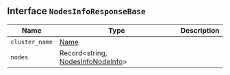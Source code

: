 ## Interface `NodesInfoResponseBase`

| Name | Type | Description |
| - | - | - |
| `cluster_name` | [Name](./Name.md) | &nbsp; |
| `nodes` | Record<string, [NodesInfoNodeInfo](./NodesInfoNodeInfo.md)> | &nbsp; |

